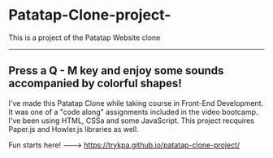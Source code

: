 # Patatap-Clone-project-
This is a project of the Patatap Website clone

-------------------------------------------------------------------------
Press a Q - M key and enjoy some sounds accompanied by colorful shapes!
-------------------------------------------------------------------------

I've made this Patatap Clone while taking course in Front-End Development. It was one of a "code along" assignments included in the video bootcamp. I've been using HTML, CSSa and some JavaScript. This project recquires Paper.js and Howler.js libraries as well.

Fun starts here! ---> https://trykpa.github.io/patatap-clone-project/
